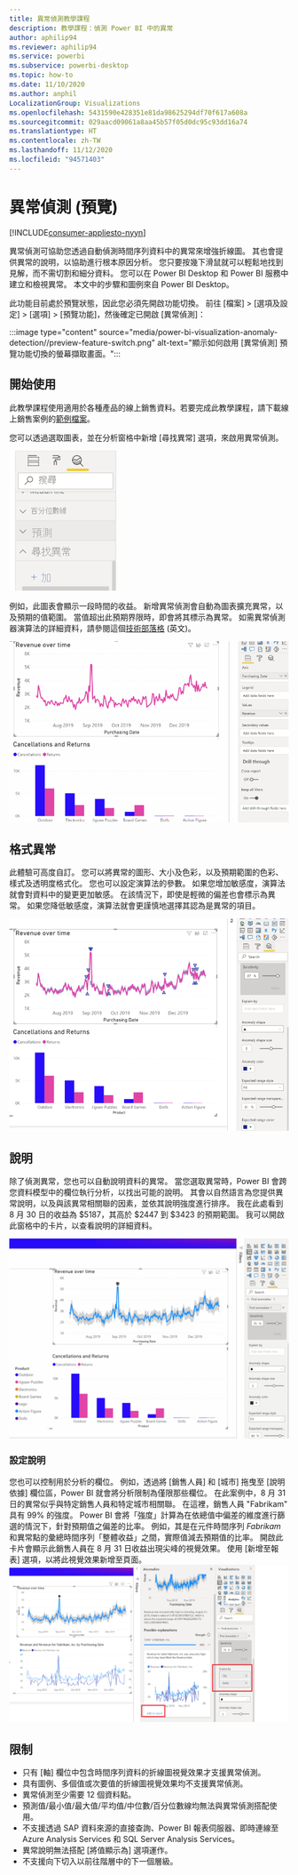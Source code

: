 ```yaml
---
title: 異常偵測教學課程
description: 教學課程：偵測 Power BI 中的異常
author: aphilip94
ms.reviewer: aphilip94
ms.service: powerbi
ms.subservice: powerbi-desktop
ms.topic: how-to
ms.date: 11/10/2020
ms.author: anphil
LocalizationGroup: Visualizations
ms.openlocfilehash: 5431590e428351e81da98625294df70f617a608a
ms.sourcegitcommit: 029aacd09061a8aa45b57f05d0dc95c93dd16a74
ms.translationtype: HT
ms.contentlocale: zh-TW
ms.lasthandoff: 11/12/2020
ms.locfileid: "94571403"
---
```

# <a name="anomaly-detection-preview"></a>異常偵測 (預覽)

[!INCLUDE[consumer-appliesto-nyyn](../includes/consumer-appliesto-nyyn.md)]    

異常偵測可協助您透過自動偵測時間序列資料中的異常來增強折線圖。 其也會提供異常的說明，以協助進行根本原因分析。  您只要按幾下滑鼠就可以輕鬆地找到見解，而不需切割和細分資料。 您可以在 Power BI Desktop 和 Power BI 服務中建立和檢視異常。 本文中的步驟和圖例來自 Power BI Desktop。

此功能目前處於預覽狀態，因此您必須先開啟功能切換。 前往 [檔案] > [選項及設定] > [選項] > [預覽功能]，然後確定已開啟 [異常偵測]：

:::image type="content" source="media/power-bi-visualization-anomaly-detection//preview-feature-switch.png" alt-text="顯示如何啟用 [異常偵測] 預覽功能切換的螢幕擷取畫面。":::
 
## <a name="get-started"></a>開始使用
此教學課程使用適用於各種產品的線上銷售資料。若要完成此教學課程，請下載線上銷售案例的[範例檔案](https://github.com/microsoft/powerbi-desktop-samples/blob/master/Monthly%20Desktop%20Blog%20Samples/2020/2020SU09%20Blog%20Demo%20-%20September.pbix)。

您可以透過選取圖表，並在分析窗格中新增 [尋找異常] 選項，來啟用異常偵測。 

 ![顯示異常偵測進入點的螢幕擷取畫面](media/power-bi-visualization-anomaly-detection/entry-point.png)

 例如，此圖表會顯示一段時間的收益。 新增異常偵測會自動為圖表擴充異常，以及預期的值範圍。 當值超出此預期界限時，即會將其標示為異常。 如需異常偵測器演算法的詳細資料，請參閱這個[技術部落格](https://techcommunity.microsoft.com/t5/ai-customer-engineering-team/overview-of-sr-cnn-algorithm-in-azure-anomaly-detector/ba-p/982798) \(英文\)。

 ![顯示如何新增異常的螢幕擷取畫面](media/power-bi-visualization-anomaly-detection/add-anomalies.gif)
 
## <a name="format-anomalies"></a>格式異常

此體驗可高度自訂。 您可以將異常的圖形、大小及色彩，以及預期範圍的色彩、樣式及透明度格式化。 您也可以設定演算法的參數。  如果您增加敏感度，演算法就會對資料中的變更更加敏感。 在該情況下，即使是輕微的偏差也會標示為異常。 如果您降低敏感度，演算法就會更謹慎地選擇其認為是異常的項目。

 ![顯示如何將異常格式化的螢幕擷取畫面](media/power-bi-visualization-anomaly-detection/format-anomalies.png)
 
## <a name="explanations"></a>說明
除了偵測異常，您也可以自動說明資料的異常。 當您選取異常時，Power BI 會跨您資料模型中的欄位執行分析，以找出可能的說明。 其會以自然語言為您提供異常說明，以及與該異常相關聯的因素，並依其說明強度進行排序。 我在此處看到 8 月 30 日的收益為 $5187，其高於 $2447 到 $3423 的預期範圍。 我可以開啟此窗格中的卡片，以查看說明的詳細資料。

![顯示如何檢視說明的螢幕擷取畫面](media/power-bi-visualization-anomaly-detection/view-explanations.gif)
 
### <a name="configure-explanations"></a>設定說明
您也可以控制用於分析的欄位。 例如，透過將 [銷售人員] 和 [城市] 拖曳至 [說明依據] 欄位區，Power BI 就會將分析限制為僅限那些欄位。 在此案例中，8 月 31 日的異常似乎與特定銷售人員和特定城市相關聯。 在這裡，銷售人員 "Fabrikam" 具有 99% 的強度。 Power BI 會將「強度」計算為在依總值中偏差的維度進行篩選的情況下，針對預期值之偏差的比率。 例如，其是在元件時間序列 *Fabrikam* 和異常點的彙總時間序列「整體收益」之間，實際值減去預期值的比率。 開啟此卡片會顯示此銷售人員在 8 月 31 日收益出現尖峰的視覺效果。 使用 [新增至報表] 選項，以將此視覺效果新增至頁面。
![顯示如何設定說明的螢幕擷取畫面](media/power-bi-visualization-anomaly-detection/configure-explanations.png)

## <a name="limitations"></a>限制
- 只有 [軸] 欄位中包含時間序列資料的折線圖視覺效果才支援異常偵測。
- 具有圖例、多個值或次要值的折線圖視覺效果均不支援異常偵測。
- 異常偵測至少需要 12 個資料點。
- 預測值/最小值/最大值/平均值/中位數/百分位數線均無法與異常偵測搭配使用。
- 不支援透過 SAP 資料來源的直接查詢、Power BI 報表伺服器、即時連線至 Azure Analysis Services 和 SQL Server Analysis Services。
- 異常說明無法搭配 [將值顯示為] 選項運作。
- 不支援向下切入以前往階層中的下一個層級。
